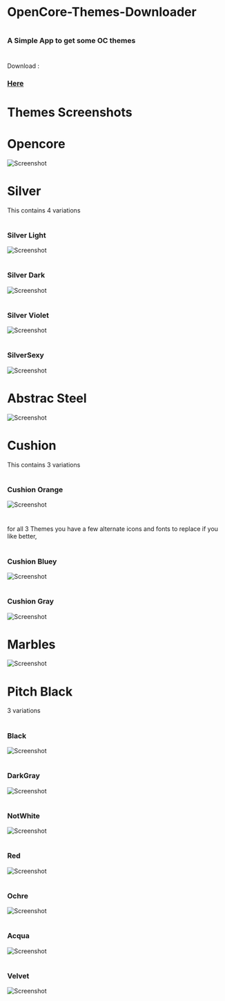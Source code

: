 # OpenCore-Themes-Downloader
# 
### A Simple App to get some OC themes
#
Download :
###  [Here](https://github.com/HelmoHass/OpenCore-Themes-Downloader/releases)
#
# Themes Screenshots
# 
# Opencore
![Screenshot](https://github.com/HelmoHass/OpenCoreThemes/blob/master/Opencore/ScreenShot.png)
# 
# Silver
This contains 4 variations
#
### Silver Light
![Screenshot](https://github.com/HelmoHass/OpenCoreThemes/blob/master/Silver/SilverLight/ScreenShot.png)
#
### Silver Dark
![Screenshot](https://github.com/HelmoHass/OpenCoreThemes/blob/master/Silver/SilverDark/ScreenShot.png)
# 
### Silver Violet
![Screenshot](https://github.com/HelmoHass/OpenCoreThemes/blob/master/Silver/SilverViolet/ScreenShot.png)
#
### SilverSexy
![Screenshot](https://github.com/HelmoHass/OpenCoreThemes/blob/master/Silver/SilverSexy/ScreenShot.png)
# 
# Abstrac Steel
![Screenshot](https://github.com/HelmoHass/OpenCoreThemes/blob/master/Abstract_Steel/ScreenShot.png)
# 
# Cushion
This contains 3 variations
#
### Cushion Orange
![Screenshot](https://github.com/HelmoHass/OpenCoreThemes/blob/master/Cushion/Cushion_Orange/ScreenShot.png)
# 
for all 3 Themes you have a few alternate icons and fonts to replace if you like better,
# 
### Cushion Bluey
![Screenshot](https://github.com/HelmoHass/OpenCoreThemes/blob/master/Cushion/Cushion_Bluey/ScreenShot.png)
# 
### Cushion Gray
![Screenshot](https://github.com/HelmoHass/OpenCoreThemes/blob/master/Cushion/Cushion_Gray/ScreenShot.png)
#
# Marbles
![Screenshot](https://github.com/HelmoHass/OpenCoreThemes/blob/master/Marbles/ScreenShot.png)
# 
# Pitch Black 
3 variations
# 
### Black
![Screenshot](https://github.com/HelmoHass/OpenCoreThemes/blob/master/PitchBlack/Black/ScreenShot.png)
# 
### DarkGray
![Screenshot](https://github.com/HelmoHass/OpenCoreThemes/blob/master/PitchBlack/DarkGray/ScreenShot.png)
# 
### NotWhite
![Screenshot](https://github.com/HelmoHass/OpenCoreThemes/blob/master/PitchBlack/NotWhite/ScreenShot.png)
# 
### Red
![Screenshot](https://github.com/HelmoHass/OpenCoreThemes/blob/master/PitchBlack/Red/ScreenShot.png)
# 
### Ochre
![Screenshot](https://github.com/HelmoHass/OpenCoreThemes/blob/master/PitchBlack/Ochre/ScreenShot.png)
# 
### Acqua
![Screenshot](https://github.com/HelmoHass/OpenCoreThemes/blob/master/PitchBlack/Acqua/ScreenShot.png)
# 
### Velvet
![Screenshot](https://github.com/HelmoHass/OpenCoreThemes/blob/master/PitchBlack/Velvet/ScreenShot.png)
# 
###
